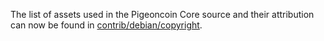 The list of assets used in the Pigeoncoin Core source and their attribution can now be found in [contrib/debian/copyright](../contrib/debian/copyright).
